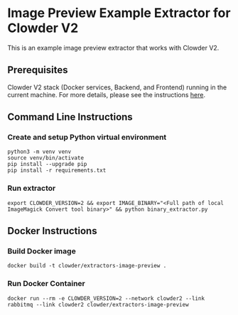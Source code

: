 # Image Preview Example Extractor for Clowder V2

This is an example image preview extractor that works with Clowder V2.

## Prerequisites

Clowder V2 stack (Docker services, Backend, and Frontend) running in the current machine. For more details, please see
the instructions [here](https://github.com/clowder-framework/clowder2#readme).

## Command Line Instructions

### Create and setup Python virtual environment

```shell
python3 -m venv venv
source venv/bin/activate
pip install --upgrade pip
pip install -r requirements.txt
```

### Run extractor

```shell
export CLOWDER_VERSION=2 && export IMAGE_BINARY="<Full path of local ImageMagick Convert tool binary>" && python binary_extractor.py
```

## Docker Instructions

### Build Docker image

`docker build -t clowder/extractors-image-preview .`

### Run Docker Container

`docker run --rm -e CLOWDER_VERSION=2 --network clowder2 --link rabbitmq --link clowder2 clowder/extractors-image-preview`

